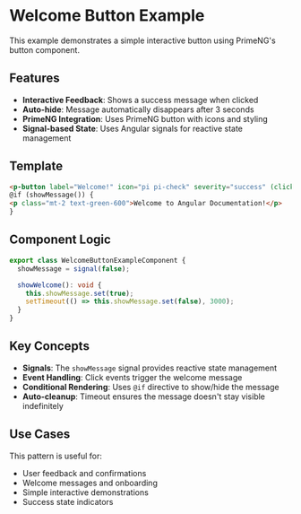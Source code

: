# Welcome Button Example

This example demonstrates a simple interactive button using PrimeNG's button component.

## Features

- **Interactive Feedback**: Shows a success message when clicked
- **Auto-hide**: Message automatically disappears after 3 seconds
- **PrimeNG Integration**: Uses PrimeNG button with icons and styling
- **Signal-based State**: Uses Angular signals for reactive state management

## Template

```html
<p-button label="Welcome!" icon="pi pi-check" severity="success" (click)="showWelcome()" />
@if (showMessage()) {
<p class="mt-2 text-green-600">Welcome to Angular Documentation!</p>
}
```

## Component Logic

```typescript
export class WelcomeButtonExampleComponent {
  showMessage = signal(false);

  showWelcome(): void {
    this.showMessage.set(true);
    setTimeout(() => this.showMessage.set(false), 3000);
  }
}
```

## Key Concepts

- **Signals**: The `showMessage` signal provides reactive state management
- **Event Handling**: Click events trigger the welcome message
- **Conditional Rendering**: Uses `@if` directive to show/hide the message
- **Auto-cleanup**: Timeout ensures the message doesn't stay visible indefinitely

## Use Cases

This pattern is useful for:

- User feedback and confirmations
- Welcome messages and onboarding
- Simple interactive demonstrations
- Success state indicators
